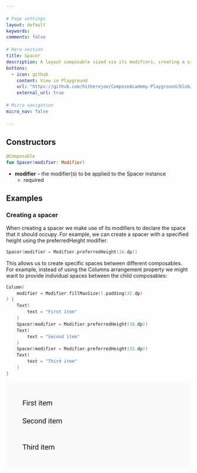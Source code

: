 ```yaml
---

# Page settings
layout: default
keywords:
comments: false

# Hero section
title: Spacer
description: A layout composable sized via its modifiers, creating a visual space between any surrounding components
buttons:
  - icon: github
    content: View in Playground
    url: "https://github.com/hitherejoe/ComposeAcademy-Playground/blob/master/app/src/main/java/co/joebirch/composeplayground/layout/spacer.kt"
    external_url: true

# Micro navigation
micro_nav: false

---
```


## Constructors

```kotlin
@Composable
fun Spacer(modifier: Modifier)
```

* **modifier** – the modifier(s) to be applied to the Spacer instance
  * required

## Examples

### Creating a spacer

When creating a spacer we make use of its modifiers to declare the space that it should occupy. For example, we can create a spacer with a specified height using the preferredHeight modifier.

```kotlin
Spacer(modifier = Modifier.preferredHeight(16.dp))
```

This allows us to create specific spaces between different composables. For example, instead of using the Columns arrangement property we might want to provide individual spaces between the child composables:


```kotlin
Column(
    modifier = Modifier.fillMaxSize().padding(32.dp)
) {
    Text(
        text = "First item"
    )
    Spacer(modifier = Modifier.preferredHeight(16.dp))
    Text(
        text = "Second item"
    )
    Spacer(modifier = Modifier.preferredHeight(32.dp))
    Text(
        text = "Third item"
    )
}
```

![Column](/academy/layout/media/spacer.png)


